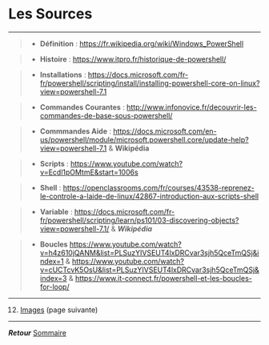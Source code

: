 # Les Sources 
---

>- **Définition** : https://fr.wikipedia.org/wiki/Windows_PowerShell

>- **Histoire** : https://www.itpro.fr/historique-de-powershell/

>- **Installations** : https://docs.microsoft.com/fr-fr/powershell/scripting/install/installing-powershell-core-on-linux?view=powershell-7.1

>- **Commandes Courantes** : http://www.infonovice.fr/decouvrir-les-commandes-de-base-sous-powershell/

>- **Commmandes Aide** : https://docs.microsoft.com/en-us/powershell/module/microsoft.powershell.core/update-help?view=powershell-7.1 & **Wikipédia**

>- **Scripts** : https://www.youtube.com/watch?v=Ecdl1pOMtmE&start=1006s

>- **Shell** : https://openclassrooms.com/fr/courses/43538-reprenez-le-controle-a-laide-de-linux/42867-introduction-aux-scripts-shell

>- **Variable** : https://docs.microsoft.com/fr-fr/powershell/scripting/learn/ps101/03-discovering-objects?view=powershell-7.1/ & ***Wikipédia***

>- **Boucles**  https://www.youtube.com/watch?v=h4z610jQANM&list=PLSuzYIVSEUT4lxDRCvar3sjh5QceTmQSj&index=1 & https://www.youtube.com/watch?v=cUCTcvK5OsU&list=PLSuzYIVSEUT4lxDRCvar3sjh5QceTmQSj&index=3 & https://www.it-connect.fr/powershell-et-les-boucles-for-loop/

---
12.   [Images](https://github.com/Anescoo/Linux/tree/main/Images) (page suivante) 
---
 ***Retour***  [Sommaire](https://github.com/Anescoo/Linux)